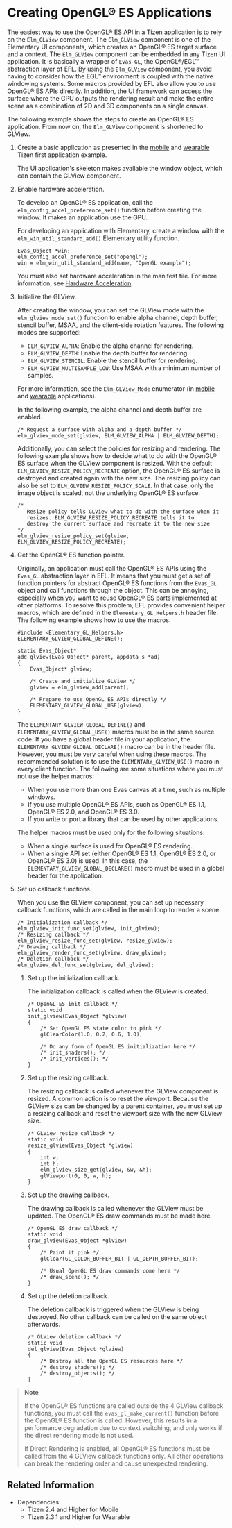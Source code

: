# Creating OpenGL&reg; ES Applications


The easiest way to use the OpenGL&reg; ES API in a Tizen application is to rely on the `Elm_GLView` component. The `Elm_GLView` component is one of the Elementary UI components, which creates an OpenGL&reg; ES target surface and a context. The `Elm_GLView` component can be embedded in any Tizen UI application. It is basically a wrapper of `Evas_GL`, the OpenGL&reg;/EGL™ abstraction layer of EFL. By using the `Elm_GLView` component, you avoid having to consider how the EGL™ environment is coupled with the native windowing systems. Some macros provided by EFL also allow you to use OpenGL&reg; ES APIs directly. In addition, the UI framework can access the surface where the GPU outputs the rendering result and make the entire scene as a combination of 2D and 3D components on a single canvas.

The following example shows the steps to create an OpenGL&reg; ES application. From now on, the `Elm_GLView` component is shortened to GLView.

1. Create a basic application as presented in the [mobile](../../get-started/mobile/first-app.md#create) and [wearable](../../get-started/wearable/first-app.md#create) Tizen first application example.

   The UI application's skeleton makes available the window object, which can contain the GLView component.

2. Enable hardware acceleration.

   To develop an OpenGL&reg; ES application, call the `elm_config_accel_preference_set()` function before creating the window. It makes an application use the GPU.

   For developing an application with Elementary, create a window with the `elm_win_util_standard_add()` Elementary utility function.

   ```
   Evas_Object *win;
   elm_config_accel_preference_set("opengl");
   win = elm_win_util_standard_add(name, "OpenGL example");
   ```

   You must also set hardware acceleration in the manifest file. For more information, see [Hardware Acceleration](hw-acceleration.md).

3. Initialize the GLView.

   After creating the window, you can set the GLView mode with the `elm_glview_mode_set()` function to enable alpha channel, depth buffer, stencil buffer, MSAA, and the client-side rotation features. The following modes are supported:

   - `ELM_GLVIEW_ALPHA`: Enable the alpha channel for rendering.
   - `ELM_GLVIEW_DEPTH`: Enable the depth buffer for rendering.
   - `ELM_GLVIEW_STENCIL`: Enable the stencil buffer for rendering.
   - `ELM_GLVIEW_MULTISAMPLE_LOW`: Use MSAA with a minimum number of samples.

   For more information, see the `Elm_GLView_Mode` enumerator (in [mobile](../../api/mobile/latest/group__Elm__Glview__Group.html#ga4d0a2281e13c66d7274987ef24e7abe7) and [wearable](../../api/wearable/latest/group__Elm__Glview__Group.html#ga4d0a2281e13c66d7274987ef24e7abe7) applications).

   In the following example, the alpha channel and depth buffer are enabled.

   ```
   /* Request a surface with alpha and a depth buffer */
   elm_glview_mode_set(glview, ELM_GLVIEW_ALPHA | ELM_GLVIEW_DEPTH);
   ```

   Additionally, you can select the policies for resizing and rendering. The following example shows how to decide what to do with the OpenGL&reg; ES surface when the GLView component is resized. With the default `ELM_GLVIEW_RESIZE_POLICY_RECREATE` option, the OpenGL&reg; ES surface is destroyed and created again with the new size. The resizing policy can also be set to `ELM_GLVIEW_RESIZE_POLICY_SCALE`. In that case, only the image object is scaled, not the underlying OpenGL&reg; ES surface.

   ```
   /*
      Resize policy tells GLView what to do with the surface when it
      resizes. ELM_GLVIEW_RESIZE_POLICY_RECREATE tells it to
      destroy the current surface and recreate it to the new size
   */
   elm_glview_resize_policy_set(glview, ELM_GLVIEW_RESIZE_POLICY_RECREATE);
   ```

4. Get the OpenGL&reg; ES function pointer.

   Originally, an application must call the OpenGL&reg; ES APIs using the `Evas_GL` abstraction layer in EFL. It means that you must get a set of function pointers for abstract OpenGL&reg; ES functions from the `Evas_GL` object and call functions through the object. This can be annoying, especially when you want to reuse OpenGL&reg; ES parts implemented at other platforms. To resolve this problem, EFL provides convenient helper macros, which are defined in the `Elementary_GL_Helpers.h` header file. The following example shows how to use the macros.

   ```
   #include <Elementary_GL_Helpers.h>
   ELEMENTARY_GLVIEW_GLOBAL_DEFINE();

   static Evas_Object*
   add_glview(Evas_Object* parent, appdata_s *ad)
   {
       Evas_Object* glview;

       /* Create and initialize GLView */
       glview = elm_glview_add(parent);

       /* Prepare to use OpenGL ES APIs directly */
       ELEMENTARY_GLVIEW_GLOBAL_USE(glview);
   }
   ```

   The `ELEMENTARY_GLVIEW_GLOBAL_DEFINE()` and `ELEMENTARY_GLVIEW_GLOBAL_USE()` macros must be in the same source code. If you have a global header file in your application, the `ELEMENTARY_GLVIEW_GLOBAL_DECLARE()` macro can be in the header file. However, you must be very careful when using these macros. The recommended solution is to use the `ELEMENTARY_GLVIEW_USE()` macro in every client function. The following are some situations where you must not use the helper macros:

   - When you use more than one Evas canvas at a time, such as multiple windows.
   - If you use multiple OpenGL&reg; ES APIs, such as OpenGL&reg; ES 1.1, OpenGL&reg; ES 2.0, and OpenGL&reg; ES 3.0.
   - If you write or port a library that can be used by other applications.

   The helper macros must be used only for the following situations:

   - When a single surface is used for OpenGL&reg; ES rendering.
   - When a single API set (either OpenGL&reg; ES 1.1, OpenGL&reg; ES 2.0, or OpenGL&reg; ES 3.0) is used. In this case, the `ELEMENTARY_GLVIEW_GLOBAL_DECLARE()` macro must be used in a global header for the application.

5. Set up callback functions.

   When you use the GLView component, you can set up necessary callback functions, which are called in the main loop to render a scene.

   ```
   /* Initialization callback */
   elm_glview_init_func_set(glview, init_glview);
   /* Resizing callback */
   elm_glview_resize_func_set(glview, resize_glview);
   /* Drawing callback */
   elm_glview_render_func_set(glview, draw_glview);
   /* Deletion callback */
   elm_glview_del_func_set(glview, del_glview);
   ```

   1. Set up the initialization callback.

      The initialization callback is called when the GLView is created.

      ```
      /* OpenGL ES init callback */
      static void
      init_glview(Evas_Object *glview)
      {
          /* Set OpenGL ES state color to pink */
          glClearColor(1.0, 0.2, 0.6, 1.0);

          /* Do any form of OpenGL ES initialization here */
          /* init_shaders(); */
          /* init_vertices(); */
      }
      ```

   2. Set up the resizing callback.

      The resizing callback is called whenever the GLView component is resized. A common action is to reset the viewport. Because the GLView size can be changed by a parent container, you must set up a resizing callback and reset the viewport size with the new GLView size.

      ```
      /* GLView resize callback */
      static void
      resize_glview(Evas_Object *glview)
      {
          int w;
          int h;
          elm_glview_size_get(glview, &w, &h);
          glViewport(0, 0, w, h);
      }
      ```

   3. Set up the drawing callback.

      The drawing callback is called whenever the GLView must be updated. The OpenGL&reg; ES draw commands must be made here.

      ```
      /* OpenGL ES draw callback */
      static void
      draw_glview(Evas_Object *glview)
      {
          /* Paint it pink */
          glClear(GL_COLOR_BUFFER_BIT | GL_DEPTH_BUFFER_BIT);

          /* Usual OpenGL ES draw commands come here */
          /* draw_scene(); */
      }
      ```

   4. Set up the deletion callback.

      The deletion callback is triggered when the GLView is being destroyed. No other callback can be called on the same object afterwards.

      ```
      /* GLView deletion callback */
      static void
      del_glview(Evas_Object *glview)
      {
          /* Destroy all the OpenGL ES resources here */
          /* destroy_shaders(); */
          /* destroy_objects(); */
      }
      ```

> **Note**
>
> If the OpenGL&reg; ES functions are called outside the 4 GLView callback functions, you must call the `evas_gl_make_current()` function before the OpenGL&reg; ES function is called. However, this results in a performance degradation due to context switching, and only works if the direct rendering mode is not used.
>
> If Direct Rendering is enabled, all OpenGL&reg; ES functions must be called from the 4 GLView callback functions only. All other operations can break the rendering order and cause unexpected rendering.

## Related Information
- Dependencies
  - Tizen 2.4 and Higher for Mobile
  - Tizen 2.3.1 and Higher for Wearable
